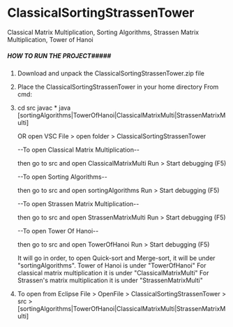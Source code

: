# ClassicalSortingStrassenTower
Classical Matrix Multiplication, Sorting Algorithms, Strassen Matrix Multiplication, Tower of Hanoi

##### HOW TO RUN THE PROJECT#####

1. Download and unpack the ClassicalSortingStrassenTower.zip file
2. Place the ClassicalSortingStrassenTower in your home directory
   From cmd: 
3. cd src
   javac *
   java [sortingAlgorithms|TowerOfHanoi|ClassicalMatrixMulti|StrassenMatrixMulti]

    OR
     open VSC
     File > open folder > ClassicalSortingStrassenTower

    --To open Classical Matrix Multiplication--

    then go to src and open ClassicalMatrixMulti
    Run > Start debugging (F5)

    --To open Sorting Algorithms--

    then go to src and open sortingAlgorithms
    Run > Start debugging (F5)

    --To open Strassen Matrix Multiplication--

    then go to src and open StrassenMatrixMulti
    Run > Start debugging (F5)
    
    --To open Tower Of Hanoi--

    then go to src and open TowerOfHanoi
    Run > Start debugging (F5)
  
   It will go in order, to open Quick-sort and Merge-sort, it will be under 
   "sortingAlgorithms".
   Tower of Hanoi is under "TowerOfHanoi"
   For classical matrix multiplication it is under "ClassicalMatrixMulti" 
   For Strassen's matrix multiplication it is under "StrassenMatrixMulti"

4. To open from Eclipse
   File > OpenFile > ClassicalSortingStrassenTower > src > [sortingAlgorithms|TowerOfHanoi|ClassicalMatrixMulti|StrassenMatrixMulti]
